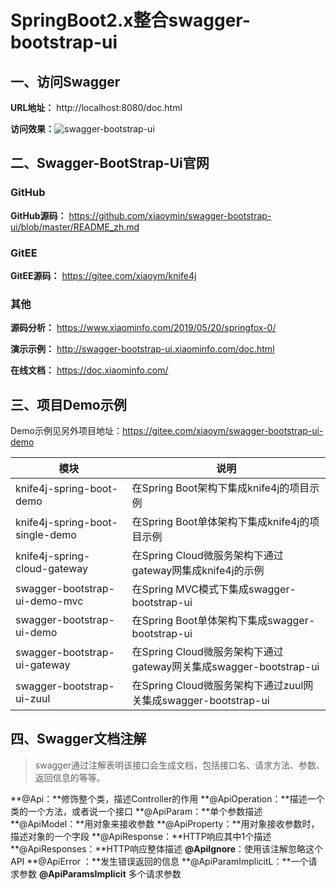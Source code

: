 

# SpringBoot2.x整合swagger-bootstrap-ui

## 一、访问Swagger

**URL地址：**  http://localhost:8080/doc.html 

**访问效果：**![swagger-bootstrap-ui](C:\Users\cao\Desktop\swagger-bootstrap-ui.png)



## 二、Swagger-BootStrap-Ui官网

### GitHub

**GitHub源码：**  https://github.com/xiaoymin/swagger-bootstrap-ui/blob/master/README_zh.md 

### GitEE

**GitEE源码：** https://gitee.com/xiaoym/knife4j 

### 其他

**源码分析：** https://www.xiaominfo.com/2019/05/20/springfox-0/ 

**演示示例：** http://swagger-bootstrap-ui.xiaominfo.com/doc.html 

**在线文档：** https://doc.xiaominfo.com/ 



## 三、项目Demo示例

Demo示例见另外项目地址：https://gitee.com/xiaoym/swagger-bootstrap-ui-demo

| 模块                            | 说明                                                         |
| ------------------------------- | ------------------------------------------------------------ |
| knife4j-spring-boot-demo        | 在Spring Boot架构下集成knife4j的项目示例                     |
| knife4j-spring-boot-single-demo | 在Spring Boot单体架构下集成knife4j的项目示例                 |
| knife4j-spring-cloud-gateway    | 在Spring Cloud微服务架构下通过gateway网集成knife4j的示例     |
| swagger-bootstrap-ui-demo-mvc   | 在Spring MVC模式下集成swagger-bootstrap-ui                   |
| swagger-bootstrap-ui-demo       | 在Spring Boot单体架构下集成swagger-bootstrap-ui              |
| swagger-bootstrap-ui-gateway    | 在Spring Cloud微服务架构下通过gateway网关集成swagger-bootstrap-ui |
| swagger-bootstrap-ui-zuul       | 在Spring Cloud微服务架构下通过zuul网关集成swagger-bootstrap-ui |

## 四、Swagger文档注解

> swagger通过注解表明该接口会生成文档，包括接口名、请求方法、参数、返回信息的等等。

**@Api：**修饰整个类，描述Controller的作用
**@ApiOperation：**描述一个类的一个方法，或者说一个接口
**@ApiParam：**单个参数描述
**@ApiModel：**用对象来接收参数
**@ApiProperty：**用对象接收参数时，描述对象的一个字段
**@ApiResponse：**HTTP响应其中1个描述
**@ApiResponses：**HTTP响应整体描述
**@ApiIgnore**：使用该注解忽略这个API
**@ApiError ：**发生错误返回的信息
**@ApiParamImplicitL：**一个请求参数
**@ApiParamsImplicit** 多个请求参数